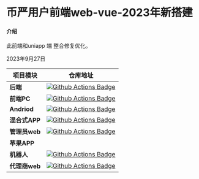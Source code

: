 # 币严用户前端web-vue-2023年新搭建

#### 介绍
此前端和uniapp 端 整合修复优化。

2023年9月27日



<!--   my-skils -->

| 项目模块      | 仓库地址                                                     |
| ------------- | ------------------------------------------------------------ |
| **后端**      | [![Github Actions Badge](https://img.shields.io/badge/-Git%20-2088FF?style=flat&logo=Git&logoColor=white)](https://gitee.com/yuyanke/coin-yan-backend-2023) |
| **前端PC**    | [![Github Actions Badge](https://img.shields.io/badge/-Git%20-2088FF?style=flat&logo=Git&logoColor=white)](https://gitee.com/yuyanke/web_v2) |
| **Andriod**   | [![Github Actions Badge](https://img.shields.io/badge/-Git%20-2088FF?style=flat&logo=Git&logoColor=white)](https://gitee.com/yuyanke/bizzan-2023-online-packaging) |
| **混合式APP** | [![Github Actions Badge](https://img.shields.io/badge/-Git%20-2088FF?style=flat&logo=Git&logoColor=white)](https://gitee.com/yuyanke/btxchain-uniapp) |
| **管理员web** | [![Github Actions Badge](https://img.shields.io/badge/-Git%20-2088FF?style=flat&logo=Git&logoColor=white)](https://gitee.com/yuyanke/btx-admin-web) |
| **苹果APP**   |                                                              |
| **机器人**    | [![Github Actions Badge](https://img.shields.io/badge/-Git%20-2088FF?style=flat&logo=Git&logoColor=white)](https://gitee.com/yuyanke/robot) |
| **代理商web** | [![Github Actions Badge](https://img.shields.io/badge/-Git%20-2088FF?style=flat&logo=Git&logoColor=white)](https://gitee.com/yuyanke/web_agent) |

<!--   GitHub stats graph -->

